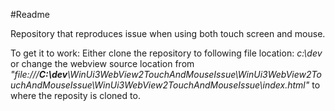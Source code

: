 #Readme

Repository that reproduces issue when using both touch screen and mouse. 


To get it to work: 
Either clone the repository to following file location: *c:\\dev* or change the webview source location from *"file:///**C:\dev**\WinUi3WebView2TouchAndMouseIssue\WinUi3WebView2TouchAndMouseIssue\WinUi3WebView2TouchAndMouseIssue\index.html"* to where the reposity is cloned to. 